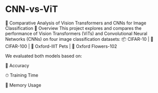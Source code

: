 # CNN-vs-ViT

🧠 Comparative Analysis of Vision Transformers and CNNs for Image Classification
📌 Overview
This project explores and compares the performance of Vision Transformers (ViTs) and Convolutional Neural Networks (CNNs) on four image classification datasets:
📦 CIFAR-10 | 🧩 CIFAR-100 | 🐶 Oxford-IIIT Pets | 🌸 Oxford Flowers-102

We evaluated both models based on:

🎯 Accuracy

⏱ Training Time

💾 Memory Usage
